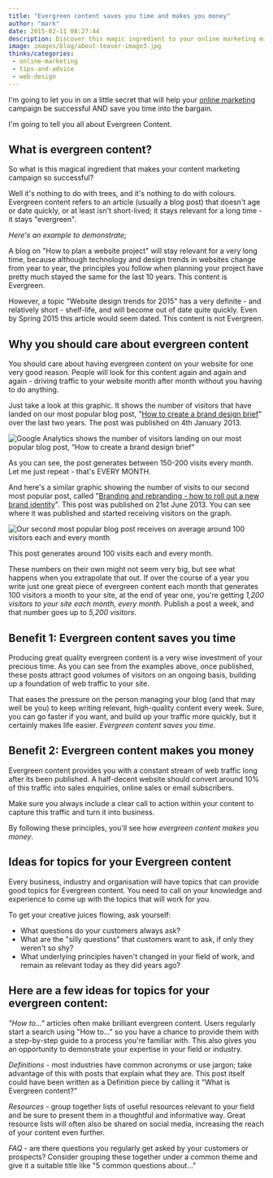 ```yaml
---
title: "Evergreen content saves you time and makes you money"
author: "mark"
date: 2015-02-11 08:27:44
description: Discover this magic ingredient to your online marketing mix that will save you time and make you money.
image: images/blog/about-teaser-image3.jpg
thinks/categories: 
 - online-marketing
 - tips-and-advice
 - web-design
---
```


I'm going to let you in on a little secret that will help your [online marketing](/creates/online-marketing/) campaign be successful AND save you time into the bargain.

I'm going to tell you all about Evergreen Content.

## What is evergreen content?

So what is this magical ingredient that makes your content marketing campaign so successful?

Well it's nothing to do with trees, and it's nothing to do with colours. Evergreen content refers to an article (usually a blog post) that doesn't age or date quickly, or at least isn't short-lived; it stays relevant for a long time - it stays "evergreen".

*Here's an example to demonstrate;*

A blog on "How to plan a website project" will stay relevant for a very long time, because although technology and design trends in websites change from year to year, the principles you follow when planning your project have pretty much stayed the same for the last 10 years. This content is Evergreen.

However, a topic "Website design trends for 2015" has a very definite - and relatively short - shelf-life, and will become out of date quite quickly. Even by Spring 2015 this article would seem dated. This content is not Evergreen.

## Why you should care about evergreen content

You should care about having evergreen content on your website for one very good reason. People will look for this content again and again and again - driving traffic to your website month after month without you having to do anything.

Just take a look at this graphic. It shows the number of visitors that have landed on our most popular blog post, "[How to create a brand design brief](/thinks/how-to-create-a-brand-design-brief)" over the last two years. The post was published on 4th January 2013.

![](images/blog/google-analytics-how-to-create-a-brand-design-brief-719x391.jpg "Google Analytics shows the number of visitors landing on our most popular blog post, “How to create a brand design brief”")

As you can see, the post generates between 150-200 visits every month. Let me just repeat - that's EVERY MONTH.

And here's a similar graphic showing the number of visits to our second most popular post, called "[Branding and rebranding - how to roll out a new brand identity](/thinks/branding-and-rebranding-how-to-roll-out-a-new-brand-identity)". This post was published on 21st June 2013. You can see where it was published and started receiving visitors on the graph.

![](images/blog/google-analytics-branding-and-rebranding-719x391.jpg "Our second most popular blog post receives on average around 100 visitors each and every month")

This post generates around 100 visits each and every month.

These numbers on their own might not seem very big, but see what happens when you extrapolate that out. If over the course of a year you write just one great piece of evergreen content each month that generates 100 visitors a month to your site, at the end of year one, you're getting *1,200 visitors to your site each month, every month*. Publish a post a week, and that number goes up to *5,200 visitors*.

## Benefit 1: Evergreen content saves you time

Producing great quality evergreen content is a very wise investment of your precious time. As you can see from the examples above, once published, these posts attract good volumes of visitors on an ongoing basis, building up a foundation of web traffic to your site.

That eases the pressure on the person managing your blog (and that may well be you) to keep writing relevant, high-quality content every week. Sure, you can go faster if you want, and build up your traffic more quickly, but it certainly makes life easier. *Evergreen content saves you time*.

## Benefit 2: Evergreen content makes you money

Evergreen content provides you with a constant stream of web traffic long after its been published. A half-decent website should convert around 10% of this traffic into sales enquiries, online sales or email subscribers.

Make sure you always include a clear call to action within your content to capture this traffic and turn it into business.

By following these principles, you'll see how *evergreen content makes you money*.

## Ideas for topics for your Evergreen content

Every business, industry and organisation will have topics that can provide good topics for Evergreen content. You need to call on your knowledge and experience to come up with the topics that will work for you.

To get your creative juices flowing, ask yourself:

- What questions do your customers always ask?
- What are the "silly questions" that customers want to ask, if only they weren't so shy?
- What underlying principles haven't changed in your field of work, and remain as relevant today as they did years ago?



## Here are a few ideas for topics for your evergreen content:

*"How to..."* articles often make brilliant evergreen content. Users regularly start a search using "How to..." so you have a chance to provide them with a step-by-step guide to a process you're familiar with. This also gives you an opportunity to demonstrate your expertise in your field or industry.

*Definitions* - most industries have common acronyms or use jargon; take advantage of this with posts that explain what they are. This post itself could have been written as a Definition piece by calling it "What is Evergreen content?"

*Resources* - group together lists of useful resources relevant to your field and be sure to present them in a thoughtful and informative way. Great resource lists will often also be shared on social media, increasing the reach of your content even further.

*FAQ* - are there questions you regularly get asked by your customers or prospects? Consider grouping these together under a common theme and give it a suitable title like "5 common questions about..."



